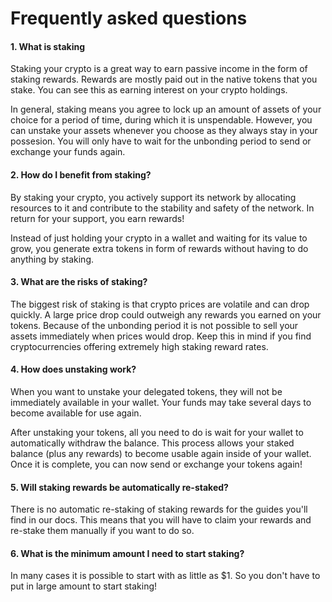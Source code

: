 # Frequently asked questions

#### 1. What is staking
 
Staking your crypto is a great way to earn passive income in the form of staking rewards. Rewards are mostly paid out in the native tokens that you stake. You can see this as earning interest on your crypto holdings.

In general, staking means you agree to lock up an amount of assets of your choice for a period of time, during which it is unspendable. However, you can unstake your assets whenever you choose as they always stay in your possesion. You will only have to wait for the unbonding period to send or exchange your funds again.
 
#### 2. How do I benefit from staking?

By staking your crypto, you actively support its network by allocating resources to it and contribute to the stability and safety of the network. In return for your support, you earn rewards!

Instead of just holding your crypto in a wallet and waiting for its value to grow, you generate extra tokens in form of rewards without having to do anything by staking. 

#### 3. What are the risks of staking?

The biggest risk of staking is that crypto prices are volatile and can drop quickly. A large price drop could outweigh any rewards you earned on your tokens.
Because of the unbonding period it is not possible to sell your assets immediately when prices would drop. Keep this in mind if you find cryptocurrencies offering extremely high staking reward rates.
 
#### 4. How does unstaking work?
 
When you want to unstake your delegated tokens, they will not be immediately available in your wallet. Your funds may take several days to become available for use again.

After unstaking your tokens, all you need to do is wait for your wallet to automatically withdraw the balance. This process allows your staked balance (plus any rewards) to become usable again inside of your wallet. Once it is complete, you can now send or exchange your tokens again!

#### 5. Will staking rewards be automatically re-staked?

There is no automatic re-staking of staking rewards for the guides you'll find in our docs. This means that you will have to claim your rewards and re-stake them manually if you want to do so.
 
#### 6. What is the minimum amount I need to start staking?

In many cases it is possible to start with as little as $1. So you don't have to put in large amount to start staking!


